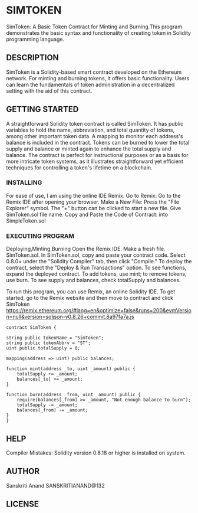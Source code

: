 # SIMTOKEN

SimToken: A Basic Token Contract for Minting and Burning.This program  demonstrates the basic syntax and functionality of creating token in Solidity programming language. 

## DESCRIPTION

SimToken is a Solidity-based smart contract developed on the Ethereum network. 
For minting and burning tokens, it offers basic functionality. Users can learn the fundamentals of token administration in a decentralized setting with the aid of this contract.

## GETTING STARTED

A straightforward Solidity token contract is called SimToken. It has public variables to hold the name, abbreviation, and total quantity of tokens, among other important token data. 
A mapping to monitor each address's balance is included in the contract. Tokens can be burned to lower the total supply and balance or minted again to enhance the total supply and balance.
The contract is perfect for instructional purposes or as a basis for more intricate token systems, as it illustrates straightforward yet efficient techniques for controlling a token's lifetime on a blockchain.

### INSTALLING

For ease of use, I am using the online IDE Remix.
Go to Remix:
Go to the Remix IDE after opening your browser.
Make a New File:
Press the "File Explorer" symbol.
The "+" button can be clicked to start a new file.
Give SimToken.sol file name.
Copy and Paste the Code of Contract: into SimpleToken.sol 

### EXECUTING PROGRAM

Deploying,Minting,Burning
Open the Remix IDE.
Make a fresh file. SimToken.sol.
In SimToken.sol, copy and paste your contract code.
Select 0.8.0+ under the "Solidity Compiler" tab, then click "Compile."
To deploy the contract, select the "Deploy & Run Transactions" option.
To see functions, expand the deployed contract.
To add tokens, use mint; to remove tokens, use burn.
To see supply and balances, check totalSupply and balances.

To run this program, you can use Remix, an online Solidity IDE. To get started, go to the Remix
website and then move to contract and click SimToken https://remix.ethereum.org/#lang=en&optimize=false&runs=200&evmVersion=null&version=soljson-v0.8.26+commit.8a97fa7a.js

    contract SimToken {
    
    string public tokenName = "SimToken";
    string public tokenAbbrv = "ST";
    uint public totalSupply = 0;

    mapping(address => uint) public balances;

    function mint(address _to, uint _amount) public {
        totalSupply += _amount;
        balances[_to] += _amount;
    }

    function burn(address _from, uint _amount) public {
        require(balances[_from] >= _amount, "Not enough balance to burn");
        totalSupply -= _amount;
        balances[_from] -= _amount;
    }
    }

## HELP
Compiler Mistakes: Solidity version 0.8.18 or higher is installed on  system.

## AUTHOR
Sanskriti Anand
SANSKRITIANAND@132

## LICENSE
[SimTOKEN]:Sanskriti132/token
